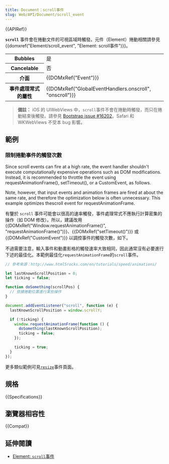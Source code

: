 ```yaml
---
title: Document：scroll事件
slug: Web/API/Document/scroll_event
---
```


{{APIRef}}

**`scroll`** 事件會在捲動文件的可視區域時觸發。元件（Element）捲動相關請參見{{domxref("Element/scroll_event", "Element:&nbsp;scroll事件")}}。

<table class="properties">
  <tbody>
    <tr>
      <th>Bubbles</th>
      <td>是</td>
    </tr>
    <tr>
      <th>Cancelable</th>
      <td>否</td>
    </tr>
    <tr>
      <th>介面</th>
      <td>{{DOMxRef("Event")}}</td>
    </tr>
    <tr>
      <th>事件處理常式的屬性</th>
      <td>
        {{DOMxRef("GlobalEventHandlers.onscroll", "onscroll")}}
      </td>
    </tr>
  </tbody>
</table>

> **備註：** iOS 的 UIWebViews 中，`scroll`事件不會在捲動時觸發，而只在捲動結束後觸發。請參見 [Bootstrap issue #16202](https://github.com/twbs/bootstrap/issues/16202)。Safari 和 WKWebViews 不受本 bug 影響。

## 範例

### 限制捲動事件的觸發次數

Since scroll events can fire at a high rate, the event handler shouldn't execute computationally expensive operations such as DOM modifications. Instead, it is recommended to throttle the event using requestAnimationFrame(), setTimeout(), or a CustomEvent, as follows.

Note, however, that input events and animation frames are fired at about the same rate, and therefore the optimization below is often unnecessary. This example optimizes thescroll event for requestAnimationFrame.

有鑒於 `scroll` 事件可能會以很高的速率觸發，事件處理常式不應執行計算密集的操作（如 DOM 修改）。所以，建議改用 {{DOMxRef("Window.requestAnimationFrame()", "requestAnimationFrame()")}}、{{DOMxRef("setTimeout()")}} 或 {{DOMxRef("CustomEvent")}} 以調控事件的觸發次數，如下。

不過需要注意，輸入事件和動畫影格的觸發速率大致相同，因此通常沒有必要進行下述的最佳化。本範例最佳化`requestAnimationFrame`的`scroll`事件。

```js
// 參考來源：http://www.html5rocks.com/en/tutorials/speed/animations/

let lastKnownScrollPosition = 0;
let ticking = false;

function doSomething(scrollPos) {
  // 依據捲動位置進行某些操作
}

document.addEventListener("scroll", function (e) {
  lastKnownScrollPosition = window.scrollY;

  if (!ticking) {
    window.requestAnimationFrame(function () {
      doSomething(lastKnownScrollPosition);
      ticking = false;
    });

    ticking = true;
  }
});
```

更多類似範例可見[`resize`](/zh-TW/docs/Web/API/Window/resize_event)事件頁面。

## 規格

{{Specifications}}

## 瀏覽器相容性

{{Compat}}

## 延伸閱讀

- [Element: `scroll`事件](/zh-TW/docs/Web/API/Element/scroll_event)

